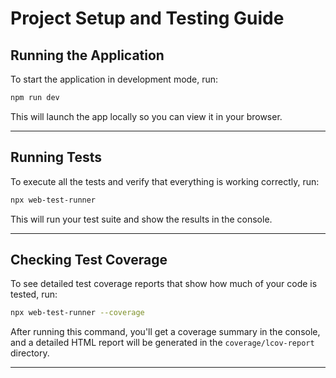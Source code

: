 # Project Setup and Testing Guide

## Running the Application

To start the application in development mode, run:

```bash
npm run dev
````

This will launch the app locally so you can view it in your browser.

---

## Running Tests

To execute all the tests and verify that everything is working correctly, run:

```bash
npx web-test-runner
```

This will run your test suite and show the results in the console.

---

## Checking Test Coverage

To see detailed test coverage reports that show how much of your code is tested, run:

```bash
npx web-test-runner --coverage
```

After running this command, you'll get a coverage summary in the console, and a detailed HTML report will be generated in the `coverage/lcov-report` directory.

---

